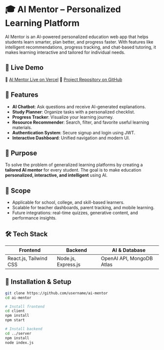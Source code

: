 # 🎓 AI Mentor – Personalized Learning Platform

AI Mentor is an AI-powered personalized education web app that helps students learn smarter, plan better, and progress faster. With features like intelligent recommendations, progress tracking, and chat-based tutoring, it makes learning interactive and tailored for individual needs.

## 🚀 Live Demo
🔗 [AI Mentor Live on Vercel]([https://ai-mentor.vercel.app/](https://ai-mentor-nu.vercel.app/))  
📂 [Project Repository on GitHub](https://github.com/Chaitanyadeep14/AI-mentor)

## 🧠 Features

- **AI Chatbot**: Ask questions and receive AI-generated explanations.
- **Study Planner**: Organize tasks with a personalized checklist.
- **Progress Tracker**: Visualize your learning journey.
- **Resource Recommender**: Search, filter, and favorite useful learning materials.
- **Authentication System**: Secure signup and login using JWT.
- **Interactive Dashboard**: Unified navigation and modern UI.

## 🎯 Purpose

To solve the problem of generalized learning platforms by creating a **tailored AI mentor** for every student. The goal is to make education **personalized, interactive, and intelligent** using AI.

## 📌 Scope

- Applicable for school, college, and skill-based learners.
- Scalable for teacher dashboards, parent tracking, and mobile learning.
- Future integrations: real-time quizzes, generative content, and performance insights.

## 🛠 Tech Stack

| Frontend         | Backend            | AI & Database          |
|------------------|--------------------|-------------------------|
| React.js, Tailwind CSS | Node.js, Express.js | OpenAI API, MongoDB Atlas |

## 🧩 Installation & Setup

```bash
git clone https://github.com/username/ai-mentor
cd ai-mentor

# Install frontend
cd client
npm install
npm start

# Install backend
cd ../server
npm install
node index.js
